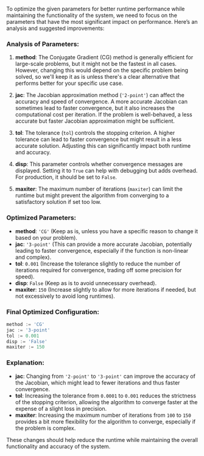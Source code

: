 To optimize the given parameters for better runtime performance while maintaining the functionality of the system, we need to focus on the parameters that have the most significant impact on performance. Here’s an analysis and suggested improvements:

### Analysis of Parameters:
1. **method**: The Conjugate Gradient (CG) method is generally efficient for large-scale problems, but it might not be the fastest in all cases. However, changing this would depend on the specific problem being solved, so we'll keep it as is unless there's a clear alternative that performs better for your specific use case.

2. **jac**: The Jacobian approximation method (`'2-point'`) can affect the accuracy and speed of convergence. A more accurate Jacobian can sometimes lead to faster convergence, but it also increases the computational cost per iteration. If the problem is well-behaved, a less accurate but faster Jacobian approximation might be sufficient.

3. **tol**: The tolerance (`tol`) controls the stopping criterion. A higher tolerance can lead to faster convergence but might result in a less accurate solution. Adjusting this can significantly impact both runtime and accuracy.

4. **disp**: This parameter controls whether convergence messages are displayed. Setting it to `True` can help with debugging but adds overhead. For production, it should be set to `False`.

5. **maxiter**: The maximum number of iterations (`maxiter`) can limit the runtime but might prevent the algorithm from converging to a satisfactory solution if set too low.

### Optimized Parameters:
- **method**: `'CG'` (Keep as is, unless you have a specific reason to change it based on your problem).
- **jac**: `'3-point'` (This can provide a more accurate Jacobian, potentially leading to faster convergence, especially if the function is non-linear and complex).
- **tol**: `0.001` (Increase the tolerance slightly to reduce the number of iterations required for convergence, trading off some precision for speed).
- **disp**: `False` (Keep as is to avoid unnecessary overhead).
- **maxiter**: `150` (Increase slightly to allow for more iterations if needed, but not excessively to avoid long runtimes).

### Final Optimized Configuration:
```python
method := 'CG'
jac := '3-point'
tol := 0.001
disp := 'False'
maxiter := 150
```

### Explanation:
- **jac**: Changing from `'2-point'` to `'3-point'` can improve the accuracy of the Jacobian, which might lead to fewer iterations and thus faster convergence.
- **tol**: Increasing the tolerance from `0.0001` to `0.001` reduces the strictness of the stopping criterion, allowing the algorithm to converge faster at the expense of a slight loss in precision.
- **maxiter**: Increasing the maximum number of iterations from `100` to `150` provides a bit more flexibility for the algorithm to converge, especially if the problem is complex.

These changes should help reduce the runtime while maintaining the overall functionality and accuracy of the system.